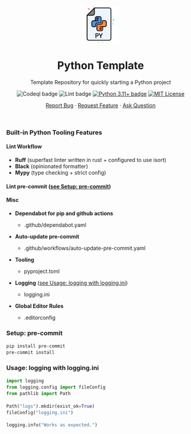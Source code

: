 <div align="center">
    <img height=100 src="https://github.com/seyLu/python-template/blob/main/static/icons/python.png" alt="Python Template Icon">
    <h1>Python Template</h1>
    <p>Template Repository for quickly starting a Python project</p>
    <img src="https://github.com/seyLu/python-template/actions/workflows/codeql.yaml/badge.svg" alt="Codeql badge">
    <img src="https://github.com/seyLu/python-template/actions/workflows/lint.yaml/badge.svg" alt="Lint badge">
    <a href="https://www.python.org/"><img src="https://img.shields.io/badge/python-3.11+-blue" alt="Python 3.11+ badge"></a>
    <a href="https://github.com/seyLu/python-template/blob/main/LICENSE"><img src="https://img.shields.io/github/license/seyLu/python-template.svg" alt="MIT License"></a>
    <br>
    <p>
        <a href="https://github.com/seyLu/python-template/issues/new">Report Bug</a>
        ·
        <a href="https://github.com/seyLu/python-template/issues/new">Request Feature</a>
        ·
        <a href="https://github.com/seyLu/python-template/discussions">Ask Question</a>
    </p>
</div>

<br>

### Built-in Python Tooling Features

#### Lint Workflow

- **Ruff** (superfast linter written in rust + configured to use isort)
- **Black** (opinionated formatter)
- **Mypy** (type checking + strict config)

#### Lint pre-commit ([see Setup: pre-commit](#setup-pre-commit))

#### Misc

- **Dependabot for pip and github actions**
    * .github/dependabot.yaml
- **Auto-update pre-commit**
    *  .github/workflows/auto-update-pre-commit.yaml
- **Tooling**
    * pyproject.toml

- **Logging** ([see Usage: logging with logging.ini](#usage-logging-with-loggingini))
    * logging.ini
- **Global Editor Rules**
    * .editorconfig

### Setup: pre-commit

```bash
pip install pre-commit
pre-commit install
```

### Usage: logging with logging.ini

```python
import logging
from logging.config import fileConfig
from pathlib import Path

Path("logs").mkdir(exist_ok=True)
fileConfig("logging.ini")

logging.info("Works as expected.")
```
